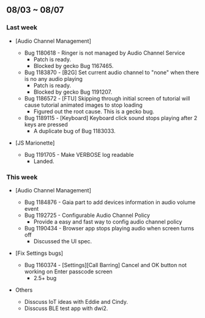 ## 08/03 ~ 08/07 ##

### Last week

* [Audio Channel Management]
  - Bug 1180618 - Ringer is not managed by Audio Channel Service
    - Patch is ready.
    - Blocked by gecko Bug 1167465.
  - Bug 1183870 - [B2G] Set current audio channel to "none" when there is no any audio playing
    - Patch is ready.
    - Blocked by gecko Bug 1191207.
  - Bug 1186572 - [FTU] Skipping through initial screen of tutorial will cause tutorial animated images to stop loading
    - Figured out the root cause. This is a gecko bug.
  - Bug 1189115 - [Keyboard] Keyboard click sound stops playing after 2 keys are pressed
    - A duplicate bug of Bug 1183033.

* [JS Marionette]
  - Bug 1191705 - Make VERBOSE log readable
    - Landed.

### This week

* [Audio Channel Management]
  - Bug 1184876 - Gaia part to add devices information in audio volume event
  - Bug 1192725 - Configurable Audio Channel Policy
    - Provide a easy and fast way to config audio channel policy
  - Bug 1190434 - Browser app stops playing audio when screen turns off
    - Discussed the UI spec.

* [Fix Settings bugs]
  - Bug 1160374 - [Settings][Call Barring] Cancel and OK button not working on Enter passcode screen
    - 2.5+ bug

* Others
  - Disscuss IoT ideas with Eddie and Cindy.
  - Disscuss BLE test app with dwi2.